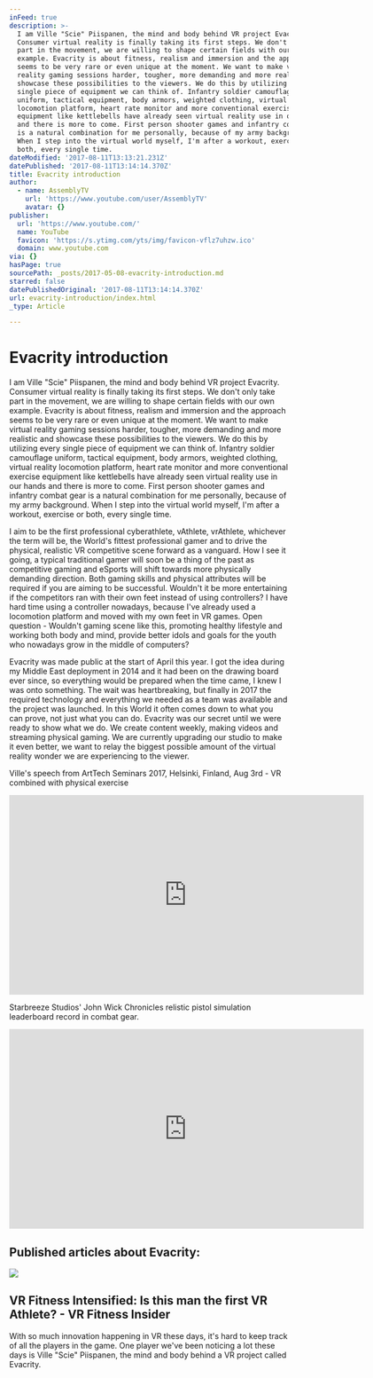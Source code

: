 ```yaml
---
inFeed: true
description: >-
  I am Ville "Scie" Piispanen, the mind and body behind VR project Evacrity.
  Consumer virtual reality is finally taking its first steps. We don't only take
  part in the movement, we are willing to shape certain fields with our own
  example. Evacrity is about fitness, realism and immersion and the approach
  seems to be very rare or even unique at the moment. We want to make virtual
  reality gaming sessions harder, tougher, more demanding and more realistic and
  showcase these possibilities to the viewers. We do this by utilizing every
  single piece of equipment we can think of. Infantry soldier camouflage
  uniform, tactical equipment, body armors, weighted clothing, virtual reality
  locomotion platform, heart rate monitor and more conventional exercise
  equipment like kettlebells have already seen virtual reality use in our hands
  and there is more to come. First person shooter games and infantry combat gear
  is a natural combination for me personally, because of my army background.
  When I step into the virtual world myself, I'm after a workout, exercise or
  both, every single time.
dateModified: '2017-08-11T13:13:21.231Z'
datePublished: '2017-08-11T13:14:14.370Z'
title: Evacrity introduction
author:
  - name: AssemblyTV
    url: 'https://www.youtube.com/user/AssemblyTV'
    avatar: {}
publisher:
  url: 'https://www.youtube.com/'
  name: YouTube
  favicon: 'https://s.ytimg.com/yts/img/favicon-vflz7uhzw.ico'
  domain: www.youtube.com
via: {}
hasPage: true
sourcePath: _posts/2017-05-08-evacrity-introduction.md
starred: false
datePublishedOriginal: '2017-08-11T13:14:14.370Z'
url: evacrity-introduction/index.html
_type: Article

---
```

# Evacrity introduction

I am Ville "Scie" Piispanen, the mind and body behind VR project Evacrity. Consumer virtual reality is finally taking its first steps. We don't only take part in the movement, we are willing to shape certain fields with our own example. Evacrity is about fitness, realism and immersion and the approach seems to be very rare or even unique at the moment. We want to make virtual reality gaming sessions harder, tougher, more demanding and more realistic and showcase these possibilities to the viewers. We do this by utilizing every single piece of equipment we can think of. Infantry soldier camouflage uniform, tactical equipment, body armors, weighted clothing, virtual reality locomotion platform, heart rate monitor and more conventional exercise equipment like kettlebells have already seen virtual reality use in our hands and there is more to come. First person shooter games and infantry combat gear is a natural combination for me personally, because of my army background. When I step into the virtual world myself, I'm after a workout, exercise or both, every single time.

I aim to be the first professional cyberathlete, vAthlete, vrAthlete, whichever the term will be, the World's fittest professional gamer and to drive the physical, realistic VR competitive scene forward as a vanguard. How I see it going, a typical traditional gamer will soon be a thing of the past as competitive gaming and eSports will shift towards more physically demanding direction. Both gaming skills and physical attributes will be required if you are aiming to be successful. Wouldn't it be more entertaining if the competitors ran with their own feet instead of using controllers? I have hard time using a controller nowadays, because I've already used a locomotion platform and moved with my own feet in VR games. Open question - Wouldn't gaming scene like this, promoting healthy lifestyle and working both body and mind, provide better idols and goals for the youth who nowadays grow in the middle of computers?

Evacrity was made public at the start of April this year. I got the idea during my Middle East deployment in 2014 and it had been on the drawing board ever since, so everything would be prepared when the time came, I knew I was onto something. The wait was heartbreaking, but finally in 2017 the required technology and everything we needed as a team was available and the project was launched. In this World it often comes down to what you can prove, not just what you can do. Evacrity was our secret until we were ready to show what we do. We create content weekly, making videos and streaming physical gaming. We are currently upgrading our studio to make it even better, we want to relay the biggest possible amount of the virtual reality wonder we are experiencing to the viewer.

Ville's speech from ArtTech Seminars 2017, Helsinki, Finland, Aug 3rd - VR combined with physical exercise

<iframe src="https://cdn.embedly.com/widgets/media.html?src=https%3A%2F%2Fwww.youtube.com%2Fembed%2FI01YLAxOFWg%3Fstart%3D1189%26feature%3Doembed%26start%3D1189&amp;url=http%3A%2F%2Fwww.youtube.com%2Fwatch%3Fv%3DI01YLAxOFWg&amp;image=https%3A%2F%2Fi.ytimg.com%2Fvi%2FI01YLAxOFWg%2Fhqdefault.jpg&amp;key=b7d04c9b404c499eba89ee7072e1c4f7&amp;type=text%2Fhtml&amp;schema=youtube" width="640" height="360" scrolling="no" frameborder="0" allowfullscreen="" style=""></iframe>

Starbreeze Studios' John Wick Chronicles relistic pistol simulation leaderboard record in combat gear.

<iframe src="https://cdn.embedly.com/widgets/media.html?src=https%3A%2F%2Fwww.youtube.com%2Fembed%2F3UYKZGZK-yY%3Ffeature%3Doembed&amp;url=http%3A%2F%2Fwww.youtube.com%2Fwatch%3Fv%3D3UYKZGZK-yY&amp;image=https%3A%2F%2Fi.ytimg.com%2Fvi%2F3UYKZGZK-yY%2Fhqdefault.jpg&amp;key=a715cf41cc93453ca338d350cd26f87b&amp;type=text%2Fhtml&amp;schema=youtube" width="640" height="360" scrolling="no" frameborder="0" allowfullscreen="" style=""></iframe>

## Published articles about Evacrity:

<article style=""><img src="https://i1.wp.com/www.vrfitnessinsider.com/wp-content/uploads/2017/05/18222779_697588847114821_8804019865389105152_n.jpg?fit=720%2C406&amp;ssl=1" /><h1>VR Fitness Intensified: Is this man the first VR Athlete? - VR Fitness Insider</h1><p>With so much innovation happening in VR these days, it's hard to keep track of all the players in the game. One player we've been noticing a lot these days is Ville "Scie" Piispanen, the mind and body behind a VR project called Evacrity.</p></article>